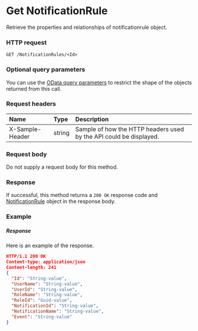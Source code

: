 # Get NotificationRule

Retrieve the properties and relationships of notificationrule object.
### HTTP request
```http
GET /NotificationRules/<Id>
```
### Optional query parameters
You can use the [OData query parameters](odata-optional-query-parameters.md) to restrict the shape of the objects returned from this call.
### Request headers
| Name       | Type | Description|
|:-----------|:------|:----------|
| X-Sample-Header  | string  | Sample of how the HTTP headers used by the API could be displayed.|

### Request body
Do not supply a request body for this method.
### Response
If successful, this method returns a `200 OK` response code and [NotificationRule](../resources/notificationrule.md) object in the response body.
### Example
##### Response
Here is an example of the response.
```json
HTTP/1.1 200 OK
Content-type: application/json
Content-length: 241
{
  "Id": "String-value",
  "UserName": "String-value",
  "UserId": "String-value",
  "RoleName": "String-value",
  "RoleId": "Guid-value",
  "NotificationId": "String-value",
  "NotificationName": "String-value",
  "Event": "String-value"
}
```
